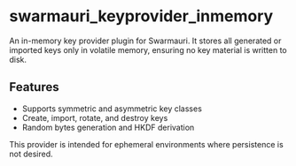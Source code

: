 # swarmauri_keyprovider_inmemory

An in-memory key provider plugin for Swarmauri. It stores all generated or imported keys only in volatile memory, ensuring no key material is written to disk.

## Features
- Supports symmetric and asymmetric key classes
- Create, import, rotate, and destroy keys
- Random bytes generation and HKDF derivation

This provider is intended for ephemeral environments where persistence is not desired.
